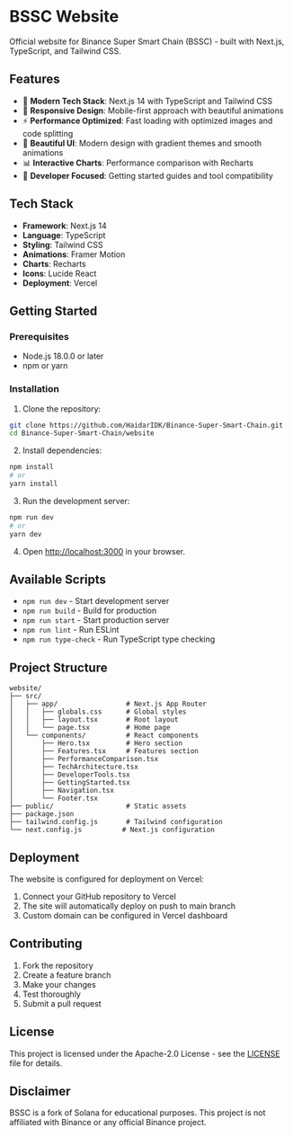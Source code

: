 # BSSC Website

Official website for Binance Super Smart Chain (BSSC) - built with Next.js, TypeScript, and Tailwind CSS.

## Features

- 🚀 **Modern Tech Stack**: Next.js 14 with TypeScript and Tailwind CSS
- 📱 **Responsive Design**: Mobile-first approach with beautiful animations
- ⚡ **Performance Optimized**: Fast loading with optimized images and code splitting
- 🎨 **Beautiful UI**: Modern design with gradient themes and smooth animations
- 📊 **Interactive Charts**: Performance comparison with Recharts
- 🔧 **Developer Focused**: Getting started guides and tool compatibility

## Tech Stack

- **Framework**: Next.js 14
- **Language**: TypeScript
- **Styling**: Tailwind CSS
- **Animations**: Framer Motion
- **Charts**: Recharts
- **Icons**: Lucide React
- **Deployment**: Vercel

## Getting Started

### Prerequisites

- Node.js 18.0.0 or later
- npm or yarn

### Installation

1. Clone the repository:
```bash
git clone https://github.com/HaidarIDK/Binance-Super-Smart-Chain.git
cd Binance-Super-Smart-Chain/website
```

2. Install dependencies:
```bash
npm install
# or
yarn install
```

3. Run the development server:
```bash
npm run dev
# or
yarn dev
```

4. Open [http://localhost:3000](http://localhost:3000) in your browser.

## Available Scripts

- `npm run dev` - Start development server
- `npm run build` - Build for production
- `npm run start` - Start production server
- `npm run lint` - Run ESLint
- `npm run type-check` - Run TypeScript type checking

## Project Structure

```
website/
├── src/
│   ├── app/                 # Next.js App Router
│   │   ├── globals.css      # Global styles
│   │   ├── layout.tsx       # Root layout
│   │   └── page.tsx         # Home page
│   └── components/          # React components
│       ├── Hero.tsx         # Hero section
│       ├── Features.tsx     # Features section
│       ├── PerformanceComparison.tsx
│       ├── TechArchitecture.tsx
│       ├── DeveloperTools.tsx
│       ├── GettingStarted.tsx
│       ├── Navigation.tsx
│       └── Footer.tsx
├── public/                  # Static assets
├── package.json
├── tailwind.config.js       # Tailwind configuration
└── next.config.js          # Next.js configuration
```

## Deployment

The website is configured for deployment on Vercel:

1. Connect your GitHub repository to Vercel
2. The site will automatically deploy on push to main branch
3. Custom domain can be configured in Vercel dashboard

## Contributing

1. Fork the repository
2. Create a feature branch
3. Make your changes
4. Test thoroughly
5. Submit a pull request

## License

This project is licensed under the Apache-2.0 License - see the [LICENSE](../LICENSE) file for details.

## Disclaimer

BSSC is a fork of Solana for educational purposes. This project is not affiliated with Binance or any official Binance project.
